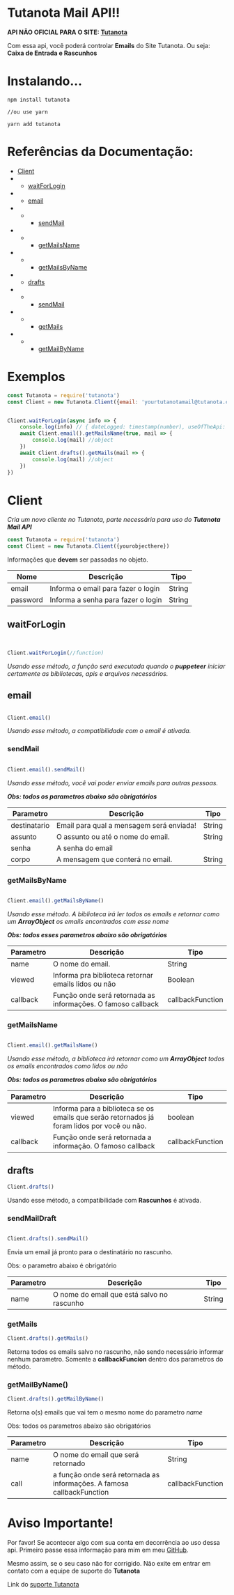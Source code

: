 # Tutanota Mail API!!


**API NÃO OFICIAL PARA O SITE: [Tutanota](https://www.tutanota.com)**

Com essa api, você poderá controlar **Emails** do Site Tutanota. Ou seja: **Caixa de Entrada e Rascunhos**



# Instalando...

```
npm install tutanota

//ou use yarn

yarn add tutanota

```


# Referências da Documentação:

* [Client](https://www.github.com/renato425/tutanota#client)
* *    [waitForLogin](https://www.github.com/renato425/tutanota#waitforlogin)
* *    [email](https://www.github.com/renato425/tutanota#emails)
* * *   [sendMail](https://www.github.com/renato425/tutanota#sendmail)
* * *   [getMailsName](https://www.github.com/renato425/tutanota#getmailsname)
* * *   [getMailsByName](https://www.github.com/renato425/tutanota#getmailsbyname)
* *    [drafts](https://www.github.com/renato425/tutanota#drafts)
* * *  [sendMail](https://www.github.com/renato425/tutanota#sendmaildraft)
* * *  [getMails](https://www.github.com/renato425/tutanota#getmails)
* * *  [getMailByName](https://www.github.com/renato425/tutanota#getmailbyname)







# Exemplos


```js
const Tutanota = require('tutanota')
const Client = new Tutanota.Client({email: 'yourtutanotamail@tutanota.com', password: 'yourtutanotapassword'})


Client.waitForLogin(async info => {
    console.log(info) // { dateLogged: timestamp(number), useOfTheApi: boolean }
    await Client.email().getMailsName(true, mail => {
        console.log(mail) //object
    })
    await Client.drafts().getMails(mail => {
        console.log(mail) //object
    })
})
```




# Client


*Cria um novo cliente no Tutanota, parte necessária para uso do **Tutanota Mail API***


```js
const Tutanota = require('tutanota')
const Client = new Tutanota.Client({yourobjecthere})
```

Informações que **devem** ser passadas no objeto.

Nome | Descrição | Tipo
-----|-----------|------
email | Informa o email para fazer o login | String
password | Informa a senha para fazer o login | String

## waitForLogin

```js


Client.waitForLogin(//function)


```

*Usando esse método, a função será executada quando o **puppeteer** iniciar certamente as bibliotecas, apis e arquivos necessários.*




## email

```js

Client.email()

```

*Usando esse método, a compatibilidade com o email é ativada.*



### sendMail

```js

Client.email().sendMail()

```

*Usando esse método, você vai poder enviar emails para outras pessoas.*

***Obs: todos os parametros abaixo são obrigatórios***


Parametro | Descrição | Tipo
----------|-----------|-------
destinatario | Email para qual a mensagem será enviada! | String
assunto | O assunto ou até o nome do email. | String
senha | A senha do email 
corpo | A mensagem que conterá no email. | String




### getMailsByName

```js

Client.email().getMailsByName()

```

*Usando esse método. A biblioteca irá ler todos os emails e retornar como um **ArrayObject** os emails encontrados com esse nome*


***Obs: todos esses parametros abaixo são obrigatórios***



Parametro | Descrição | Tipo
----------|-----------|------
name | O nome do email. | String
viewed | Informa pra biblioteca retornar emails lidos ou não | Boolean
callback | Função onde será retornada as informações. O famoso callback | callbackFunction





### getMailsName

```js

Client.email().getMailsName()

```

*Usando esse método, a biblioteca irá retornar como um **ArrayObject** todos os emails encontrados como lidos ou não*


***Obs: todos os parametros abaixo são obrigatórios***


Parametro | Descrição | Tipo
----------|-----------|--------
viewed | Informa para a biblioteca se os emails que serão retornados já foram lidos por você ou não. | boolean
callback | Função onde será retornada a informação. O famoso callback | callbackFunction



## drafts


```js
Client.drafts()
```

Usando esse método, a compatibilidade com **Rascunhos** é ativada.


### sendMailDraft

```js

Client.drafts().sendMail()

```

Envia um email já pronto para o destinatário no rascunho.

Obs: o parametro abaixo é obrigatório

Parametro | Descrição | Tipo
----------|-----------|------
name | O nome do email que está salvo no rascunho | String




### getMails

```js
Client.drafts().getMails()

```

Retorna todos os emails salvo no rascunho, não sendo necessário informar nenhum parametro. Somente a **callbackFuncion** dentro dos parametros do método.




### getMailByName()

```js
Client.drafts().getMailByName()

```

Retorna o(s) emails que vai tem o mesmo nome do parametro *name*

Obs: todos os parametros abaixo são obrigatórios

Parametro | Descrição | Tipo
----------|-----------|-------
name | O nome do email que será retornado | String
call | a função onde será retornada as informações. A famosa callbackFunction | callbackFunction





# Aviso Importante!


Por favor! Se acontecer algo com sua conta em decorrência ao uso dessa api. Primeiro passe essa informação para mim em meu [GitHub](https://github.com/renato425/tutanota).

Mesmo assim, se o seu caso não for corrigido. Não exite em entrar em contato com a equipe de suporte do **Tutanota**

Link do [suporte Tutanota](https://tutanota.com/pt_br/contact)
